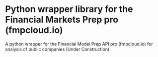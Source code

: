 # Python wrapper library for the Financial Markets Prep pro (fmpcloud.io) 
A python wrapper for the Financial Model Prep API pro (fmpcloud.io) for analysis of public companies (Under Construction)
